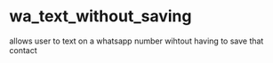 # wa_text_without_saving
allows user to text on a whatsapp number wihtout having to save that contact
